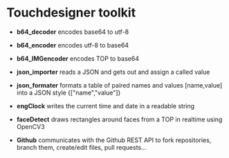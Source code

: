 # Touchdesigner toolkit

* **b64_decoder** encodes base64 to utf-8 
* **b64_encoder** encodes utf-8 to base64 
* **b64_IMGencoder** encodes TOP to base64
 
* **json_importer** reads a JSON and gets out and assign a called  value
* **json_formater** formats a table of paired names and values [name,value] into a JSON style {["name","value"]}

* **engClock** writes the current time and date in a readable string

* **faceDetect** draws rectangles around faces from a TOP in realtime using OpenCV3 

* **Github** communicates with the Github REST API to fork repositories, branch them, create/edit files, pull requests...



